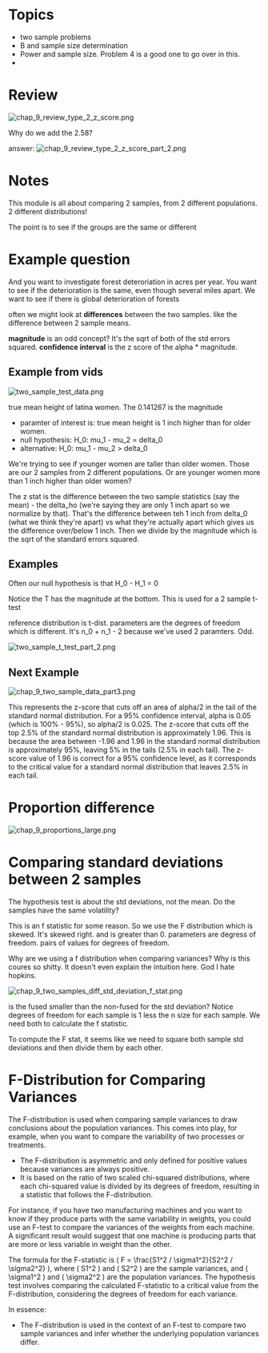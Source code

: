 # Topics
- two sample problems
- B and sample size determination
- Power and sample size. Problem 4 is a good one to go over in this.
- 


# Review

![chap_9_review_type_2_z_score.png](images/chap_9_review_type_2_z_score.png)

Why do we add the 2.58?

answer:
![chap_9_review_type_2_z_score_part_2.png](images/chap_9_review_type_2_z_score_part_2.png)



# Notes
This module is all about comparing 2 samples, from 2 different populations. 2 different distributions!

The point is to see if the groups are the same or different


# Example question
And you want to investigate forest deteroriation in acres per year. You want to see if the deterioration is the same, even though several miles apart. We want to see if there is global deterioration of forests


often we might look at **differences** between the two samples. like the difference between 2 sample means.

**magnitude** is an odd concept? It's the sqrt of both of the std errors squared.
**confidence interval** is the z score of the alpha * magnitude.


## Example from vids
![two_sample_test_data.png](images/two_sample_test_data.png)

true mean height of latina women. The 0.141267 is the magnitude

- paramter of interest is: true mean height is 1 inch higher than for older women.
- null hypothesis: H_0: mu_1 - mu_2 = delta_0
- alternative: H_0: mu_1 - mu_2 > delta_0

We're trying to see if younger women are taller than older women. Those are our 2 samples from 2 different populations. Or are younger women more than 1 inch higher than older women?

The z stat is the difference between the two sample statistics (say the mean) - the delta_ho (we're saying they are only 1 inch apart so we normalize by that). That's the difference between teh 1 inch from delta_0 (what we think they're apart) vs what they're actually apart which gives us the difference over/below 1 inch. Then we divide by the magnitude which is the sqrt of the standard errors squared.


## Examples

Often our null hypothesis is that H_0 - H_1 = 0

Notice the T has the magnitude at the bottom. This is used for a 2 sample t- test

reference distribution is t-dist. parameters are the degrees of freedom which is different. It's n_0 + n_1 - 2 because we've used 2 paramters. Odd.

![two_sample_t_test_part_2.png](images/two_sample_t_test_part_2.png)


## Next Example
![chap_9_two_sample_data_part3.png](images/chap_9_two_sample_data_part3.png)

This represents the z-score that cuts off an area of alpha/2 in the tail of the standard normal distribution. For a 95% confidence interval, alpha is 0.05 (which is 100% - 95%), so alpha/2 is 0.025. The z-score that cuts off the top 2.5% of the standard normal distribution is approximately 1.96. This is because the area between -1.96 and 1.96 in the standard normal distribution is approximately 95%, leaving 5% in the tails (2.5% in each tail). The z-score value of 1.96 is correct for a 95% confidence level, as it corresponds to the critical value for a standard normal distribution that leaves 2.5% in each tail. 

# Proportion difference

![chap_9_proportions_large.png](images/chap_9_proportions_large.png)

# Comparing standard deviations between 2 samples

The hypothesis test is about the std deviations, not the mean. Do the samples have the same volatility?

This is an f statistic for some reason. So we use the F distribution which is skewed. It's skewed right. and is greater than 0. parameters are degress of freedom. pairs of values for degrees of freedom. 

Why are we using a f distribution when comparing variances? Why is this coures so shitty. It doesn't even explain the intuition here. God I hate hopkins.

![chap_9_two_samples_diff_std_deviation_f_stat.png](images/chap_9_two_samples_diff_std_deviation_f_stat.png)

is the fused smaller than the non-fused for the std deviation? Notice degrees of freedom for each sample is 1 less the n size for each sample. We need both to calculate the f statistic.

To compute the F stat, it seems like we need to square both sample std deviations and then divide them by each other.

# F-Distribution for Comparing Variances

The F-distribution is used when comparing sample variances to draw conclusions about the population variances. This comes into play, for example, when you want to compare the variability of two processes or treatments.

- The F-distribution is asymmetric and only defined for positive values because variances are always positive.
- It is based on the ratio of two scaled chi-squared distributions, where each chi-squared value is divided by its degrees of freedom, resulting in a statistic that follows the F-distribution.

For instance, if you have two manufacturing machines and you want to know if they produce parts with the same variability in weights, you could use an F-test to compare the variances of the weights from each machine. A significant result would suggest that one machine is producing parts that are more or less variable in weight than the other.

The formula for the F-statistic is \( F = \frac{S1^2 / \sigma1^2}{S2^2 / \sigma2^2} \), where \( S1^2 \) and \( S2^2 \) are the sample variances, and \( \sigma1^2 \) and \( \sigma2^2 \) are the population variances. The hypothesis test involves comparing the calculated F-statistic to a critical value from the F-distribution, considering the degrees of freedom for each variance.

In essence:

- The F-distribution is used in the context of an F-test to compare two sample variances and infer whether the underlying population variances differ.
